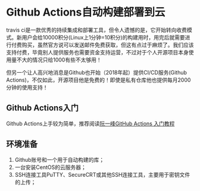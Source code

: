 # Github Actions自动构建部署到云

travis ci是一款优秀的持续集成和部署工具，但令人遗憾的是，它开始转向收费模式。新用户会给10000积分(Linux上1分钟=10积分)的构建用时，用完后就需要进行付费购买，虽然官方说可以发送邮件免费获取，但这有点过于麻烦了。我们应该支持付费，毕竟别人提供服务也需要资金支持运营，不过对于个人开源项目本身使用量不大的情况只给1000有些不太够用！

但另一个让人高兴地消息是Github也开始（2018年起）提供CI/CD服务(Github Actions)，不仅如此，开源项目他是免费的！即使是私有仓库他也提供每月2000分钟的使用支持！

## Github Actions入门

Github Actions上手较为简单，推荐阅读[阮一峰GitHub Actions 入门教程](https://www.ruanyifeng.com/blog/2019/09/getting-started-with-github-actions.html)

## 环境准备

1. Github账号和一个用于自动构建的库；
2. 一台安装CentOS的云服务器；
3. SSH连接工具PuTTY、SecureCRT或其他SSH连接工具，主要用于密钥文件的上传； 

